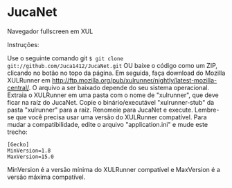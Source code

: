 JucaNet
=======

Navegador fullscreen em XUL

Instruções:

Use o seguinte comando git ```$ git clone git://github.com/Juca1412/JucaNet.git``` OU baixe o código como um ZIP, clicando no botão no topo da página.
Em seguida, faça download do Mozilla XULRunner em http://ftp.mozilla.org/pub/xulrunner/nightly/latest-mozilla-central/. O arquivo a ser baixado depende do seu sistema operacional.
Extraia o XULRunner em uma pasta com o nome de "xulrunner", que deve ficar na raíz do JucaNet.
Copie o binário/executável "xulrunner-stub" da pasta "xulrunner" para a raíz. Renomeie para JucaNet e execute.
Lembre-se que você precisa usar uma versão do XULRunner compatível. Para mudar a compatibilidade, edite o arquivo "application.ini" e mude este trecho:

```
[Gecko]
MinVersion=1.8
MaxVersion=15.0
```

MinVersion é a versão mínima do XULRunner compatível e MaxVersion é a versão máxima compatível.